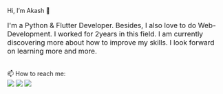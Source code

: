 Hi, I’m Akash 👋 
<p style="font-size: 16px;">I'm a Python & Flutter Developer. Besides, I also love to do Web-Development. I worked for 2years in this field. I am currently discovering more about how to improve my skills. I look forward on learning more and more.<p>
<br>📫 How to reach me: <br>
<span><a href="https://www.facebook.com/niazmahmud.akash.7/"><img src="https://img.icons8.com/bubbles/50/000000/facebook-new.png"/></a>
<a href="https://www.reddit.com/user/Viperz75"><img src="https://img.icons8.com/bubbles/50/000000/reddit.png"/></a>
<a href="https://twitter.com/Viperz75"><img src="https://img.icons8.com/bubbles/50/000000/twitter-circled.png"/></a></span>

<!---
Viperz75/Viperz75 is a ✨ special ✨ repository because its `README.md` (this file) appears on your GitHub profile.
You can click the Preview link to take a look at your changes.
--->
